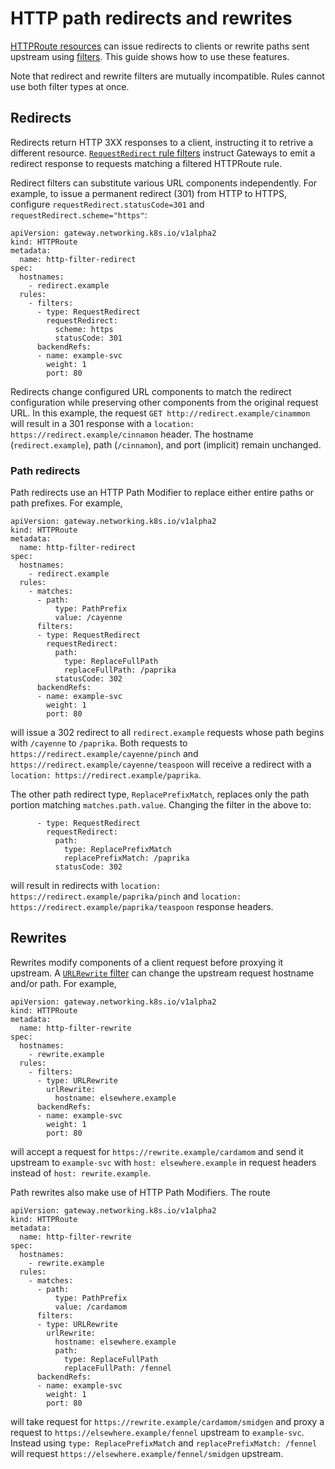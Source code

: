 # HTTP path redirects and rewrites

[HTTPRoute resources](/v1alpha2/api-types/httproute) can issue redirects to
clients or rewrite paths sent upstream using
[filters](/v1alpha2/api-types/httproute#filters-optional). This guide shows how
to use these features.

Note that redirect and rewrite filters are mutually incompatible. Rules cannot
use both filter types at once.

## Redirects

Redirects return HTTP 3XX responses to a client, instructing it to retrive a
different resource. [`RequestRedirect` rule
filters](v1alpha2/references/spec/#gateway.networking.k8s.io/v1alpha2.HTTPRequestRedirectFilter)
instruct Gateways to emit a redirect response to requests matching a filtered
HTTPRoute rule.

Redirect filters can substitute various URL components independently. For
example, to issue a permanent redirect (301) from HTTP to HTTPS, configure
`requestRedirect.statusCode=301` and `requestRedirect.scheme="https"`:

```
apiVersion: gateway.networking.k8s.io/v1alpha2
kind: HTTPRoute
metadata:
  name: http-filter-redirect
spec:
  hostnames:
    - redirect.example
  rules:
    - filters:
      - type: RequestRedirect
	    requestRedirect:
          scheme: https
		  statusCode: 301
      backendRefs:
      - name: example-svc
        weight: 1
        port: 80
```

Redirects change configured URL components to match the redirect configuration
while preserving other components from the original request URL. In this
example, the request `GET http://redirect.example/cinammon` will result in a
301 response with a `location: https://redirect.example/cinnamon` header. The
hostname (`redirect.example`), path (`/cinnamon`), and port (implicit) remain
unchanged.

<!---
The above raises some questions. Do redirects apply unconditionally? If my
request is already HTTPS, will the above create a redirect loop? If redirects
are unconditional (i.e. they _do not_ nothing and proxy upstream if the request
already uses HTTPS), how should you properly write configuration elsewhere to
ensure this only applies to HTTP requests?
-->

### Path redirects

Path redirects use an HTTP Path Modifier to replace either entire paths or path
prefixes. For example, 

```
apiVersion: gateway.networking.k8s.io/v1alpha2
kind: HTTPRoute
metadata:
  name: http-filter-redirect
spec:
  hostnames:
    - redirect.example
  rules:
    - matches:
      - path:
          type: PathPrefix
          value: /cayenne
      filters:
      - type: RequestRedirect
	    requestRedirect:
          path:
		    type: ReplaceFullPath
			replaceFullPath: /paprika
		  statusCode: 302
      backendRefs:
      - name: example-svc
        weight: 1
        port: 80
```

will issue a 302 redirect to all `redirect.example` requests whose path begins
with `/cayenne` to `/paprika`. Both requests to
`https://redirect.example/cayenne/pinch` and
`https://redirect.example/cayenne/teaspoon` will receive a redirect with a
`location: https://redirect.example/paprika`.

The other path redirect type, `ReplacePrefixMatch`, replaces only the path
portion matching `matches.path.value`. Changing the filter in the above to:

```
      - type: RequestRedirect
	    requestRedirect:
          path:
		    type: ReplacePrefixMatch
			replacePrefixMatch: /paprika
		  statusCode: 302
```

will result in redirects with `location:
https://redirect.example/paprika/pinch` and `location:
https://redirect.example/paprika/teaspoon` response headers.

<!---
Do these behave at all differently based on matches.path.type? I expect no, and
that implementations should just always replace only the matching path prefix
or the entire path. Using ReplacePrefixMatch on Exact is the same as
ReplaceFullPath. RegularExpression looks a bit ambiguous, since the
PathMatchType looks unclear on whether they're handled as prefixes or not.
-->

## Rewrites

Rewrites modify components of a client request before proxying it upstream. A
[`URLRewrite`
filter](/v1alpha2/references/spec/#gateway.networking.k8s.io/v1alpha2.HTTPURLRewriteFilter)
can change the upstream request hostname and/or path. For example,

```
apiVersion: gateway.networking.k8s.io/v1alpha2
kind: HTTPRoute
metadata:
  name: http-filter-rewrite
spec:
  hostnames:
    - rewrite.example
  rules:
    - filters:
      - type: URLRewrite
	    urlRewrite:
		  hostname: elsewhere.example 
      backendRefs:
      - name: example-svc
        weight: 1
        port: 80
```

will accept a request for `https://rewrite.example/cardamom` and send it
upstream to `example-svc` with `host: elsewhere.example` in request headers
instead of `host: rewrite.example`.

Path rewrites also make use of HTTP Path Modifiers. The route

```
apiVersion: gateway.networking.k8s.io/v1alpha2
kind: HTTPRoute
metadata:
  name: http-filter-rewrite
spec:
  hostnames:
    - rewrite.example
  rules:
    - matches:
      - path:
          type: PathPrefix
          value: /cardamom
      filters:
      - type: URLRewrite
	    urlRewrite:
		  hostname: elsewhere.example 
          path:
		    type: ReplaceFullPath
			replaceFullPath: /fennel
      backendRefs:
      - name: example-svc
        weight: 1
        port: 80
```

will take request for `https://rewrite.example/cardamom/smidgen` and proxy a
request to `https://elsewhere.example/fennel` upstream to `example-svc`.
Instead using `type: ReplacePrefixMatch` and `replacePrefixMatch: /fennel` will
request `https://elsewhere.example/fennel/smidgen` upstream.
